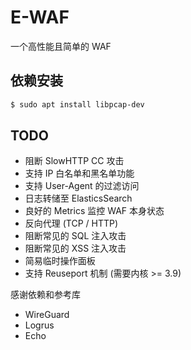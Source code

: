 # E-WAF

一个高性能且简单的 WAF

## 依赖安装

```bash
$ sudo apt install libpcap-dev
```

## TODO

* 阻断 SlowHTTP CC 攻击
* 支持 IP 白名单和黑名单功能
* 支持 User-Agent 的过滤访问
* 日志转储至 ElasticsSearch
* 良好的 Metrics 监控 WAF 本身状态
* 反向代理 (TCP / HTTP)
* 阻断常见的 SQL 注入攻击
* 阻断常见的 XSS 注入攻击
* 简易临时操作面板
* 支持 Reuseport 机制 (需要内核 >= 3.9)

感谢依赖和参考库
* WireGuard
* Logrus
* Echo
